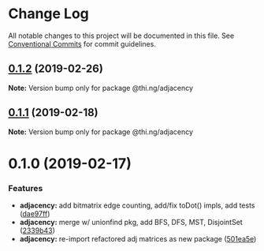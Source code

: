# Change Log

All notable changes to this project will be documented in this file.
See [Conventional Commits](https://conventionalcommits.org) for commit guidelines.

## [0.1.2](https://github.com/thi-ng/umbrella/compare/@thi.ng/adjacency@0.1.1...@thi.ng/adjacency@0.1.2) (2019-02-26)

**Note:** Version bump only for package @thi.ng/adjacency





## [0.1.1](https://github.com/thi-ng/umbrella/compare/@thi.ng/adjacency@0.1.0...@thi.ng/adjacency@0.1.1) (2019-02-18)

**Note:** Version bump only for package @thi.ng/adjacency





# 0.1.0 (2019-02-17)


### Features

* **adjacency:** add bitmatrix edge counting, add/fix toDot() impls, add tests ([dae97ff](https://github.com/thi-ng/umbrella/commit/dae97ff))
* **adjacency:** merge w/ unionfind pkg, add BFS, DFS, MST, DisjointSet ([2339b43](https://github.com/thi-ng/umbrella/commit/2339b43))
* **adjacency:** re-import refactored adj matrices as new package ([501ea5e](https://github.com/thi-ng/umbrella/commit/501ea5e))
